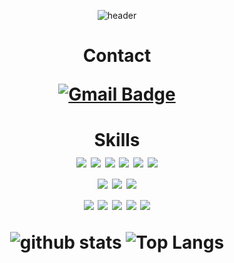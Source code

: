 <div align=center>

![header](https://capsule-render.vercel.app/api?type=waving&color=auto&height=300&section=header&text=Junior%20Backend%20Developer&fontSize=60)


<h1>Contact
  <br>

[![Gmail Badge](https://img.shields.io/badge/-Gmail-d14836?style=flat-square&logo=Gmail&logoColor=white&link=mailto:legeno09133@gmail.com)](mailto:legeno09133@gmail.com)

<h1>Skills
  <br>
<img src="https://img.shields.io/badge/C-A8B9CC?style=for-the-badge&logo=c&logoColor=white">
<img src="https://img.shields.io/badge/java-007396?style=for-the-badge&color=brown&logoColor=white">
<img src="https://img.shields.io/badge/python-3776AB?style=for-the-badge&logo=python&logoColor=white">
<img src="https://img.shields.io/badge/go-00ADD8?style=for-the-badge&logo=go&logoColor=white">
<img src="https://img.shields.io/badge/php-777BB4?style=for-the-badge&logo=php&logoColor=white">
<img src="https://img.shields.io/badge/ruby-CC342D?style=for-the-badge&logo=ruby&logoColor=white">
<br>
  <img src="https://img.shields.io/badge/mysql-4479A1?style=for-the-badge&logo=mysql&logoColor=white"> 
  <img src="https://img.shields.io/badge/mariaDB-003545?style=for-the-badge&logo=mariaDB&logoColor=white"> 
  <img src="https://img.shields.io/badge/sql server-121150?style=for-the-badge&logo=microsoftsqlserver&logoColor=white"> 
   <br>
    <img src="https://img.shields.io/badge/spring boot-6DB33F?style=for-the-badge&logo=springboot&logoColor=white">
    <img src="https://img.shields.io/badge/sinatra-000000?style=for-the-badge&logo=rubysinatra&logoColor=white">
    <img src="https://img.shields.io/badge/ktor-087CFA?style=for-the-badge&logo=ktor&logoColor=white">
    <img src="https://img.shields.io/badge/flask-000000?style=for-the-badge&logo=flask&logoColor=white">
    <img src="https://img.shields.io/badge/fast api-009688?style=for-the-badge&logo=fastapi&logoColor=white">
   <br>

 
![github stats](https://github-readme-stats.vercel.app/api?username=Kade-Sung)
![Top Langs](https://github-readme-stats.vercel.app/api/top-langs/?username=Kade-Sung&layout=compact)
